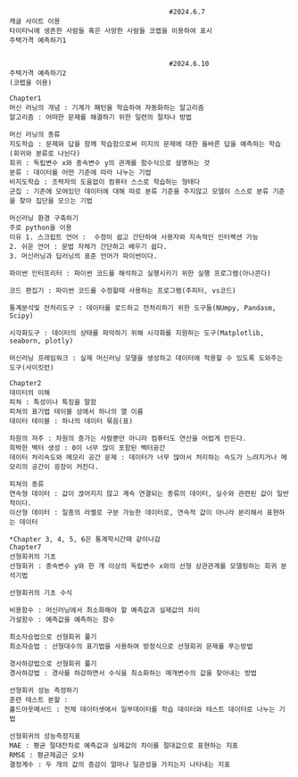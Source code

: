  
                                            #2024.6.7 
    캐글 사이트 이용
    타이타닉에 생존한 사람들 혹은 사망한 사람들 코랩을 이용하여 표시
    주택가격 예측하기1


                                            #2024.6.10
    주택가격 예측하기2
    (코랩을 이용)

    Chapter1
    머신 러닝의 개념 : 기계가 패턴을 학습하여 자동화하는 알고리즘
    알고리즘 : 어떠한 문제를 해결하기 위한 일련의 절차나 방법

    머신 러닝의 종류
    지도학습 : 문제와 답을 함께 학습함으로써 미지의 문제에 대한 올바른 답을 예측하는 학습(회귀와 분류로 나뉜다)
    회귀 : 독립변수 x와 종속변수 y의 관계를 함수식으로 설명하는 것
    분류 : 데이터를 어떤 기준에 따라 나누는 기법
    비지도학습 : 조력자의 도움없이 컴퓨터 스스로 학습하는 형태다
    군집 : 기존에 모여있던 데이터에 대해 따로 분류 기준을 주지않고 모델이 스스로 분류 기준을 찾아 집단을 모으는 기법

    머신러닝 환경 구축하기
    주로 python을 이용
    이유 1. 스크립트 언어 :  수정이 쉽고 간단하여 사용자와 지속적인 인터랙션 가능
    2. 쉬운 언어 : 문법 자체가 간단하고 배우기 쉽다.
    3. 머신러닝과 딥러닝의 표준 언어가 파이썬이다.
    
    파이썬 인터프리터 : 파이썬 코드를 해석하고 실행시키기 위한 실행 프로그램(아나콘다)

    코드 편집기 : 파이썬 코드를 수정할때 사용하는 프로그램(주피터, vs코드)

    통계분석및 전처리도구 : 데이터를 로드하고 전처리하기 위한 도구들(NUmpy, Pandasm, Scipy)
    
    시각화도구 : 데이터의 상태를 파악하기 위해 시각화를 지원하는 도구(Matplotlib, seaborn, plotly)

    머신러닝 프레임워크 : 실제 머신러닝 모델을 생성하고 데이터에 적용할 수 있도록 도와주는 도구(사이킷런)

    Chapter2
    데이터의 이해
    피쳐 : 특성이나 특징을 말함
    피쳐의 표기법 테이블 상에서 하나의 열 이름
    데이터 테이블 : 하나의 데이터 묶음(표)

    차원의 저주 : 차원의 증가는 사람뿐만 아니라 컴퓨터도 연산을 어렵게 만든다.
    희박한 벡터 생성 : 0이 너무 많이 포함된 벡터공간
    데이터 처리속도와 메모리 공간 문제 : 데이터가 너무 많아서 처리하는 속도가 느려지거나 메모리의 공간이 굉장이 커진다.

    피쳐의 종류
    연속형 데이터 : 값이 끊어지지 않고 계속 연결되는 종류의 데이터, 실수와 관련된 값이 일반적이다.
    이산형 데이터 : 일종의 라벨로 구분 가능한 데이터로, 연속적 값이 아니라 분리해서 표현하는 데이터

    *Chapter 3, 4, 5, 6은 통계학시간때 같이나감
    Chapter7
    선형회귀의 기초
    선형회귀 : 종속변수 y와 한 개 이상의 독립변수 x와의 선형 상관관계를 모델링하는 회귀 분석기법

    선형회귀의 기초 수식

    비용함수 : 머신러닝에서 최소화해야 할 예측값과 실제값의 차이
    가설함수 : 예측값을 예측하는 함수

    최소자승법으로 선형회귀 풀기
    최소자승법 : 선형대수의 표기법을 사용하여 방정식으로 선형회귀 문제를 푸는방법

    경사하강법으로 선형회귀 풀기
    경사하강법 : 경사를 하강하면서 수식을 최소화하는 매개변수의 값을 찾아내는 방법

    선형회귀 성능 측정하기
    훈련 테스트 분할 : 
    홀드아웃메서드 : 전체 데이터셋에서 일부데이터를 학습 데이터와 테스트 데이터로 나누는 기법

    선형회귀의 성능측정지표
    MAE : 평균 절대잔차로 예측값과 실제값의 차이를 절대값으로 표현하는 지표
    RMSE : 평균제곱근 오차
    결정계수 : 두 개의 값의 증감이 얼마나 일관성을 가지는지 나타내는 지표
